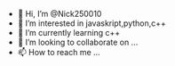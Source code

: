 - 👋 Hi, I’m @Nick250010
- 👀 I’m interested in javaskript,python,c++
- 🌱 I’m currently learning c++
- 💞️ I’m looking to collaborate on ...
- 📫 How to reach me ...

<!---
Nick250010/Nick250010 is a ✨ special ✨ repository because its `README.md` (this file) appears on your GitHub profile.
You can click the Preview link to take a look at your changes.
--->
